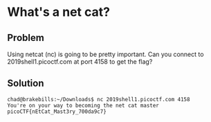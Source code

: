 # What's a net cat? 

## Problem
Using netcat (nc) is going to be pretty important. Can you connect to 2019shell1.picoctf.com at port 4158 to get the flag?

## Solution
```
chad@brakebills:~/Downloads$ nc 2019shell1.picoctf.com 4158
You're on your way to becoming the net cat master
picoCTF{nEtCat_Mast3ry_700da9c7}
```


